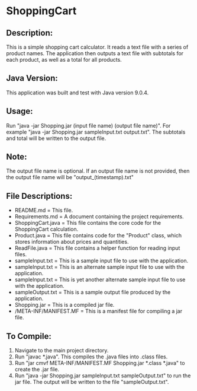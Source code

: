 # ShoppingCart

## Description:
This is a simple shopping cart calculator. It reads a text file with a series of product names. The application then outputs a text file with subtotals for each product, as well as a total for all products.

## Java Version:
This application was built and test with Java version 9.0.4.

## Usage:
Run "java -jar Shopping.jar (input file name) (output file name)". For example "java -jar Shopping.jar sampleInput.txt output.txt". The subtotals and total will be written to the output file.

## Note: 
The output file name is optional. If an output file name is not provided, then the output file name will be "output_(timestamp).txt"

## File Descriptions:
- README.md = This file.
- Requirements.md = A document containing the project requirements.
- ShoppingCart.java = This file contains the core code for the ShoppingCart calculation.
- Product.java = This file contains code for the "Product" class, which stores information about prices and quantities.
- ReadFile.java = This file contains a helper function for reading input files.
- sampleInput.txt = This is a sample input file to use with the application.
- sampleInput.txt = This is an alternate sample input file to use with the application.
- sampleInput.txt = This is yet another alternate sample input file to use with the application.
- sampleOutput.txt = This is a sample output file produced by the application.
- Shopping.jar = This is a compiled jar file.
- /META-INF/MANIFEST.MF = This is a manifest file for compiling a jar file.

## To Compile:
1. Navigate to the main project directory.
2. Run "javac *.java". This compiles the .java files into .class files.
3. Run "jar cmvf META-INF/MANIFEST.MF Shopping.jar *.class *.java" to create the .jar file.
4. Run "java -jar Shopping.jar sampleInput.txt sampleOutput.txt" to run the jar file. The output will be written to the file "sampleOutput.txt".
